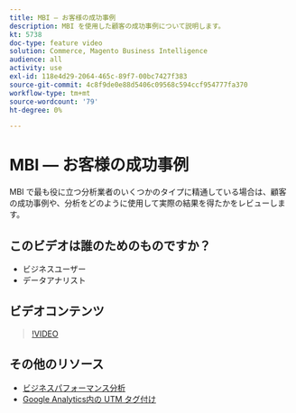 ```yaml
---
title: MBI — お客様の成功事例
description: MBI を使用した顧客の成功事例について説明します。
kt: 5738
doc-type: feature video
solution: Commerce, Magento Business Intelligence
audience: all
activity: use
exl-id: 118e4d29-2064-465c-89f7-00bc7427f383
source-git-commit: 4c8f9de0e88d5406c09568c594ccf954777fa370
workflow-type: tm+mt
source-wordcount: '79'
ht-degree: 0%

---
```


# MBI — お客様の成功事例

MBI で最も役に立つ分析業者のいくつかのタイプに精通している場合は、顧客の成功事例や、分析をどのように使用して実際の結果を得たかをレビューします。

## このビデオは誰のためのものですか？

- ビジネスユーザー
- データアナリスト

## ビデオコンテンツ

>[!VIDEO](https://video.tv.adobe.com/v/35992?quality=12&learn=on)

## その他のリソース

- [ビジネスパフォーマンス分析](https://docs.magento.com/mbi/data-analyst/analysis/bus-perf-analysis.html)
- [Google Analytics内の UTM タグ付け](https://docs.magento.com/mbi/best-practices/utm-tagging-google.html)
